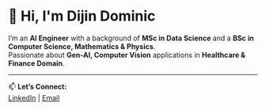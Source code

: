 # 👋 Hi, I'm Dijin Dominic  

I’m an **AI Engineer** with a background of **MSc in Data Science** and a **BSc in Computer Science, Mathematics & Physics**.  
Passionate about **Gen-AI, Computer Vision** applications in **Healthcare & Finance Domain**.  

---

📫 **Let’s Connect:**  
[LinkedIn](https://www.linkedin.com/in/dijin-dominic) | [Email](mailto:dijin1906@gmail.com)  
